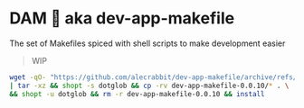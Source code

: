 # DAM 🦫 aka dev-app-makefile
The set of Makefiles spiced with shell scripts to make development easier

> WIP

```bash
wget -qO- "https://github.com/alecrabbit/dev-app-makefile/archive/refs/tags/0.0.10.tar.gz" \ 
| tar -xz && shopt -s dotglob && cp -rv dev-app-makefile-0.0.10/* . \ 
&& shopt -u dotglob && rm -r dev-app-makefile-0.0.10 && install
```
